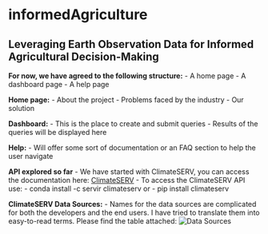 # informedAgriculture
## Leveraging Earth Observation Data for Informed Agricultural Decision-Making

**For now, we have agreed to the following structure:**
    - A home page
    - A dashboard page
    - A help page

**Home page:**
    - About the project
    - Problems faced by the industry
    - Our solution

**Dashboard:**
    - This is the place to create and submit queries
    - Results of the queries will be displayed here

**Help:**
    - Will offer some sort of documentation or an FAQ section to help the user navigate

**API explored so far**
    - We have started with ClimateSERV, you can access the documentation here: [ClimateSERV](https://readthedocs.org/projects/climateserv/downloads/pdf/latest/)
    - To access the ClimateSERV API use:
        - conda install -c servir climateserv
        or
        - pip install climateserv

**ClimateSERV Data Sources:**
    - Names for the data sources are complicated for both the developers and the end users. I have tried to translate them into easy-to-read terms. Please find the table attached:
    ![Data Sources](https://github.com/user-attachments/assets/a6b8a50c-425b-46e0-9b02-6aa1eeec6573)

